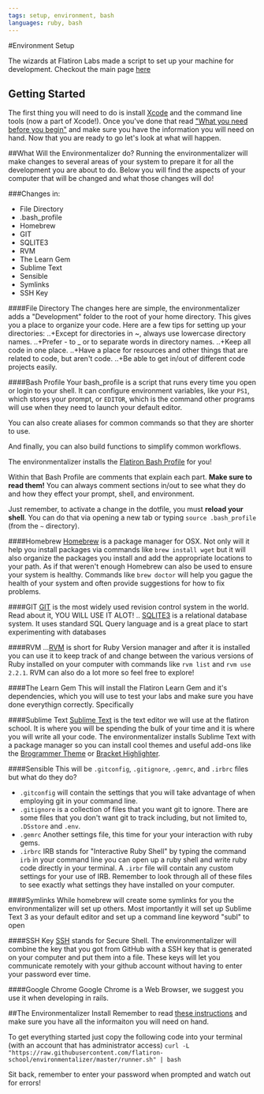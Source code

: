 ```yaml
---
tags: setup, environment, bash
languages: ruby, bash
---
```


#Environment Setup

The wizards at Flatiron Labs made a script to set up your machine for development. Checkout the main page [here](https://github.com/flatiron-school/environmentalizer)

## Getting Started
The first thing you will need to do is install [Xcode](https://developer.apple.com/xcode/) and the command line tools (now a part of Xcode!). Once you've done that read ["What you need before you begin"](https://github.com/flatiron-school/environmentalizer#what-you-need-before-you-begin) and make sure you have the information you will need on hand. Now that you are ready to go let's look at what will happen.


##What Will the Environmentalizer do?
Running the environmentalizer will make changes to several areas of your system to prepare it for all the development you are about to do. Below you will find the aspects of your computer that will be changed and what those changes will do!

###Changes in:
+ File Directory
+ .bash_profile
+ Homebrew
+ GIT
+ SQLITE3
+ RVM
+ The Learn Gem
+ Sublime Text
+ Sensible
+ Symlinks
+ SSH Key

####File Directory
The changes here are simple, the environmentalizer adds a "Development" folder to the root of your home directory. This gives you a place to organize your code.
Here are a few tips for setting up your directories:
..+Except for directories in ~, always use lowercase directory names.
..+Prefer - to _ or to separate words in directory names.
..+Keep all code in one place.
..+Have a place for resources and other things that are related to code, but aren't code.
..+Be able to get in/out of different code projects easily.

####Bash Profile
Your bash_profile is a script that runs every time you open or login to your shell. It can configure environment variables, like your `PS1`, which stores your prompt, or `EDITOR`, which is the command other programs will use when they need to launch your default editor.

You can also create aliases for common commands so that they are shorter to use.

And finally, you can also build functions to simplify common workflows.

The environmentalizer installs the [Flatiron Bash Profile](https://github.com/flatiron-school/dotfiles/blob/master/bash_profile) for you!

Within that Bash Profile are comments that explain each part. **Make sure to read them!** You can always comment sections in/out to see what they do and how they effect your prompt, shell, and environment.

Just remember, to activate a change in the dotfile, you must **reload your shell**. You can do that via opening a new tab or typing `source .bash_profile` (from the `~` directory).

####Homebrew
[Homebrew](http://brew.sh/) is a package manager for OSX. Not only will it help you install packages via commands like `brew install wget` but it will also organize the packages you install and add the appropriate locations to your path. As if that weren't enough Homebrew can also be used to ensure your system is healthy. Commands like `brew doctor` will help you gague the health of your system and often provide suggestions for how to fix problems. 

####GIT
[GIT](http://en.wikipedia.org/wiki/Git_%28software%29) is the most widely used revision control system in the world. Read about it, YOU WILL USE IT ALOT!
.. [SQLITE3](http://en.wikipedia.org/wiki/SQLite) is a relational database system. It uses standard SQL Query language and is a great place to start experimenting with databases

####RVM
...[RVM](https://rvm.io/) is short for Ruby Version manager and after it is installed you can use it to keep track of and change between the various versions of Ruby installed on your computer with commands like `rvm list` and `rvm use 2.2.1`. RVM can also do a lot more so feel free to explore!

####The Learn Gem
This will install the Flatiron Learn Gem and it's dependencies, which you will use to test your labs and make sure you have done everythign correctly. Specifically 

####Sublime Text
[Sublime Text]() is the text editor we will use at the flatiron school. It is where you will be spending the bulk of your time and it is where you will write all your code. The environmentalizer installs Sublime Text with a package manager so you can install cool themes and useful add-ons like the [Brogrammer Theme](https://github.com/kenwheeler/brogrammer-theme) or [Bracket Highlighter](https://github.com/facelessuser/BracketHighlighter).

####Sensible
This will be `.gitconfig`, `.gitignore`, `.gemrc`, and `.irbrc` files but what do they do?
+ `.gitconfig` will contain the settings that you will take advantage of when employing git in your command line. 
+ `.gitignore` is a collection of files that you want git to ignore. There are some files that you don't want git to track including, but not limited to, `.DSstore` and `.env`.
+ `.gemrc` Another settings file, this time for your your interaction with ruby gems.
+ `.irbrc` IRB stands for "Interactive Ruby Shell" by typing the command `irb` in your command line you can open up a ruby shell and write ruby code directly in your terminal. A `.irbr` file will contain any custom settings for your use of IRB.
Remember to look through all of these files to see exactly what settings they have installed on your computer.

####Symlinks
While homebrew will create some symlinks for you the environmentalizer will set up others. Most importantly it will set up Sublime Text 3 as your default editor and set up a command line keyword "subl" to open 

####SSH Key
[SSH](http://en.wikipedia.org/wiki/Secure_Shell) stands for Secure Shell. The environmentalizer will combine the key that you got from GitHub with a SSH key that is generated on your computer and put them into a file. These keys will let you communicate remotely with your github account without having to enter your password ever time. 

####Google Chrome
Google Chrome is a Web Browser, we suggest you use it when developing in rails.

##The Environmentalizer Install
Remember to read [these instructions](https://github.com/flatiron-school/environmentalizer#what-you-need-before-you-begin) and make sure you have all the informaiton you will need on hand. 

To get everything started just copy the following code into your terminal (with an account that has administrator access)
`curl -L "https://raw.githubusercontent.com/flatiron-school/environmentalizer/master/runner.sh" | bash`

Sit back, remember to enter your password when prompted and watch out for errors!



